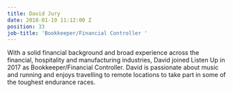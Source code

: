 ```yaml
---
title: David Jury
date: 2018-01-19 11:12:00 Z
position: 33
job-title: 'Bookkeeper/Financial Controller '
---
```


With a solid financial background and broad experience across the financial, hospitality and manufacturing industries, David joined Listen Up in 2017 as Bookkeeper/Financial Controller. David is passionate about music and running and enjoys travelling to remote locations to take part in some of the toughest endurance races.